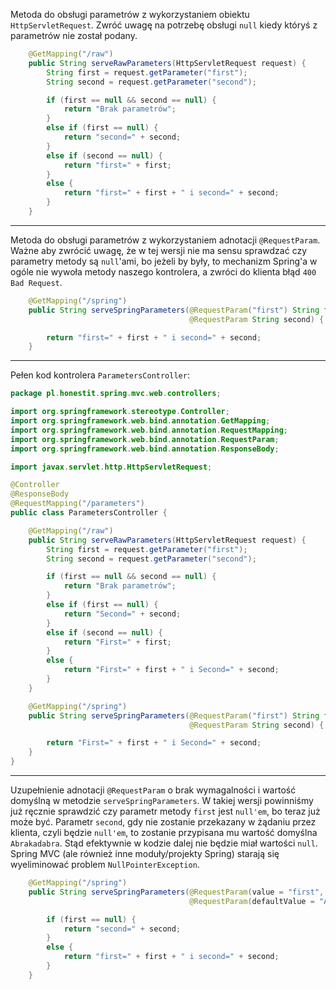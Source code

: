 Metoda do obsługi parametrów z wykorzystaniem obiektu `HttpServletRequest`. Zwróć uwagę na potrzebę obsługi `null` kiedy któryś z parametrów nie został podany.

```java
    @GetMapping("/raw")
    public String serveRawParameters(HttpServletRequest request) {
        String first = request.getParameter("first");
        String second = request.getParameter("second");

        if (first == null && second == null) {
            return "Brak parametrów";
        }
        else if (first == null) {
            return "second=" + second;
        }
        else if (second == null) {
            return "first=" + first;
        }
        else {
            return "first=" + first + " i second=" + second;
        }
    }
```

---

Metoda do obsługi parametrów z wykorzystaniem adnotacji `@RequestParam`. Ważne aby zwrócić uwagę, że w tej wersji nie ma sensu sprawdzać czy parametry metody są `null`'ami, bo jeżeli by były, to mechanizm Spring'a w ogóle nie wywoła metody naszego kontrolera, a zwróci do klienta błąd `400 Bad Request`.

```java
    @GetMapping("/spring")
    public String serveSpringParameters(@RequestParam("first") String first,
                                        @RequestParam String second) {

        return "first=" + first + " i second=" + second;
    }
```

--- 

Pełen kod kontrolera `ParametersController`:

```java
package pl.honestit.spring.mvc.web.controllers;

import org.springframework.stereotype.Controller;
import org.springframework.web.bind.annotation.GetMapping;
import org.springframework.web.bind.annotation.RequestMapping;
import org.springframework.web.bind.annotation.RequestParam;
import org.springframework.web.bind.annotation.ResponseBody;

import javax.servlet.http.HttpServletRequest;

@Controller
@ResponseBody
@RequestMapping("/parameters")
public class ParametersController {

    @GetMapping("/raw")
    public String serveRawParameters(HttpServletRequest request) {
        String first = request.getParameter("first");
        String second = request.getParameter("second");

        if (first == null && second == null) {
            return "Brak parametrów";
        }
        else if (first == null) {
            return "Second=" + second;
        }
        else if (second == null) {
            return "First=" + first;
        }
        else {
            return "First=" + first + " i Second=" + second;
        }
    }

    @GetMapping("/spring")
    public String serveSpringParameters(@RequestParam("first") String first,
                                        @RequestParam String second) {

        return "First=" + first + " i Second=" + second;
    }
}
```

---

Uzupełnienie adnotacji `@RequestParam` o brak wymagalności i wartość domyślną w metodzie `serveSpringParameters`. W takiej wersji powinniśmy już ręcznie sprawdzić czy parametr metody `first` jest `null'em`, bo teraz już może być. Parametr `second`, gdy nie zostanie przekazany w żądaniu przez klienta, czyli będzie `null'em`, to zostanie przypisana mu wartość domyślna `Abrakadabra`. Stąd efektywnie w kodzie dalej nie będzie miał wartości `null`. Spring MVC (ale również inne moduły/projekty Spring) starają się wyeliminować problem `NullPointerException`.

```java
    @GetMapping("/spring")
    public String serveSpringParameters(@RequestParam(value = "first", required = false) String first,
                                        @RequestParam(defaultValue = "Abrakadabra") String second) {

        if (first == null) {
            return "second=" + second;
        }
        else {
            return "first=" + first + " i second=" + second;
        }
    }
```